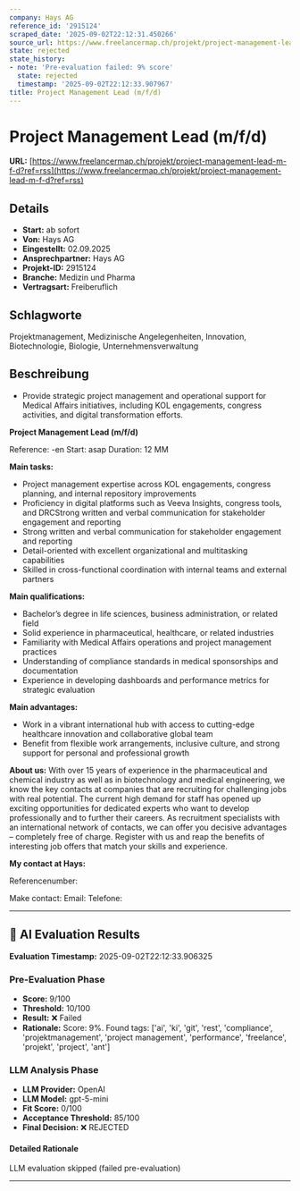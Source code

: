 ```yaml
---
company: Hays AG
reference_id: '2915124'
scraped_date: '2025-09-02T22:12:31.450266'
source_url: https://www.freelancermap.ch/projekt/project-management-lead-m-f-d?ref=rss
state: rejected
state_history:
- note: 'Pre-evaluation failed: 9% score'
  state: rejected
  timestamp: '2025-09-02T22:12:33.907967'
title: Project Management Lead (m/f/d)
---
```



# Project Management Lead (m/f/d)
**URL:** [https://www.freelancermap.ch/projekt/project-management-lead-m-f-d?ref=rss](https://www.freelancermap.ch/projekt/project-management-lead-m-f-d?ref=rss)
## Details
- **Start:** ab sofort
- **Von:** Hays AG
- **Eingestellt:** 02.09.2025
- **Ansprechpartner:** Hays AG
- **Projekt-ID:** 2915124
- **Branche:** Medizin und Pharma
- **Vertragsart:** Freiberuflich

## Schlagworte
Projektmanagement, Medizinische Angelegenheiten, Innovation, Biotechnologie, Biologie, Unternehmensverwaltung

## Beschreibung
- Provide strategic project management and operational support for Medical Affairs initiatives, including KOL engagements, congress activities, and digital transformation efforts.

**Project Management Lead (m/f/d)**

Reference: -en
Start: asap
Duration: 12 MM

**Main tasks:**

- Project management expertise across KOL engagements, congress planning, and internal repository improvements
- Proficiency in digital platforms such as Veeva Insights, congress tools, and DRCStrong written and verbal communication for stakeholder engagement and reporting
- Strong written and verbal communication for stakeholder engagement and reporting
- Detail-oriented with excellent organizational and multitasking capabilities
- Skilled in cross-functional coordination with internal teams and external partners

**Main qualifications:**

- Bachelor’s degree in life sciences, business administration, or related field
- Solid experience in pharmaceutical, healthcare, or related industries
- Familiarity with Medical Affairs operations and project management practices
- Understanding of compliance standards in medical sponsorships and documentation
- Experience in developing dashboards and performance metrics for strategic evaluation

**Main advantages:**

- Work in a vibrant international hub with access to cutting-edge healthcare innovation and collaborative global team
- Benefit from flexible work arrangements, inclusive culture, and strong support for personal and professional growth

**About us:**
With over 15 years of experience in the pharmaceutical and chemical industry as well as in biotechnology and medical engineering, we know the key contacts at companies that are recruiting for challenging jobs with real potential. The current high demand for staff has opened up exciting opportunities for dedicated experts who want to develop professionally and to further their careers. As recruitment specialists with an international network of contacts, we can offer you decisive advantages – completely free of charge. Register with us and reap the benefits of interesting job offers that match your skills and experience.

**My contact at Hays:**

Referencenumber:

Make contact:
Email:
Telefone:

---

## 🤖 AI Evaluation Results

**Evaluation Timestamp:** 2025-09-02T22:12:33.906325

### Pre-Evaluation Phase
- **Score:** 9/100
- **Threshold:** 10/100
- **Result:** ❌ Failed
- **Rationale:** Score: 9%. Found tags: ['ai', 'ki', 'git', 'rest', 'compliance', 'projektmanagement', 'project management', 'performance', 'freelance', 'projekt', 'project', 'ant']

### LLM Analysis Phase
- **LLM Provider:** OpenAI
- **LLM Model:** gpt-5-mini
- **Fit Score:** 0/100
- **Acceptance Threshold:** 85/100
- **Final Decision:** ❌ REJECTED

#### Detailed Rationale
LLM evaluation skipped (failed pre-evaluation)

---
